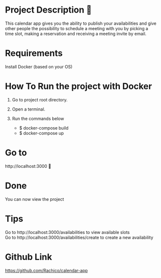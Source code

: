 # Project Description 📅
This calendar app gives you the ability to publish your availabilities and give other people the possibility to schedule a meeting with you by picking a time slot, making a reservation and receiving a meeting invite by email.

# Requirements
Install Docker (based on your OS)

# How To Run the project with Docker
1. Go to project root directory.
2. Open a terminal.
3. Run the commands below

    * $ docker-compose build <br>
    * $ docker-compose up

# Go to
http://localhost:3000 🔗

# Done
You can now view the project

# Tips
Go to http://localhost:3000/availabilities to view available slots <br>
Go to http://localhost:3000/availabilities/create to create a new availability

# Github Link
https://github.com/Rachico/calendar-app

